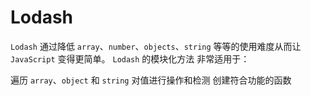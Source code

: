 # Lodash

`Lodash` 通过降低 `array`、`number`、`objects`、`string` 等等的使用难度从而让 `JavaScript` 变得更简单。
`Lodash` 的模块化方法 非常适用于：

遍历 `array`、`object` 和 `string`
对值进行操作和检测
创建符合功能的函数